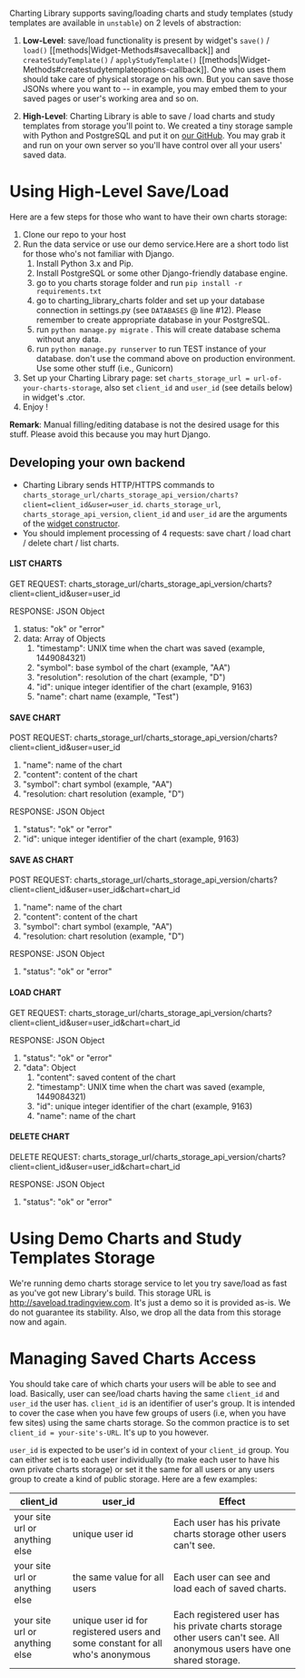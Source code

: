 Charting Library supports saving/loading charts and study templates (study templates are available in `unstable`) on 2 levels of abstraction:

1. **Low-Level**: save/load functionality is present by widget's `save()` / `load()` [[methods|Widget-Methods#savecallback]] and `createStudyTemplate()` / `applyStudyTemplate()` [[methods|Widget-Methods#createstudytemplateoptions-callback]]. One who uses them should take care of physical storage on his own. But you can save those JSONs where you want to -- in example, you may embed them to your saved pages or user's working area and so on.

2. **High-Level**: Charting Library is able to save / load charts and study templates from storage you'll point to. We created a tiny storage sample with Python and PostgreSQL and put it on [our GitHub](https://github.com/tradingview/saveload_backend). You may grab it and run on your own server so you'll have control over all your users' saved data.

# Using High-Level Save/Load

Here are a few steps for those who want to have their own charts storage:

1. Clone our repo to your host
2. Run the data service or use our demo service.Here are a short todo list for those who's not familiar with Django.
    1. Install Python 3.x and Pip.
    2. Install PostgreSQL or some other Django-friendly database engine.
    3. go to you charts storage folder and run `pip install -r requirements.txt`
    4. go to charting_library_charts folder and set up your database connection in settings.py (see `DATABASES` @ line #12). Please remember to create appropriate database in your PostgreSQL.
    5. run `python manage.py migrate` . This will create database schema without any data.
    6. run `python manage.py runserver` to run TEST instance of your database. don't use the command above on production environment. Use some other stuff (i.e., Gunicorn)
3. Set up your Charting Library page: set `charts_storage_url = url-of-your-charts-storage`, also set `client_id` and `user_id` (see details below) in widget's .ctor.
4. Enjoy !

**Remark**: Manual filling/editing database is not the desired usage for this stuff. Please avoid this because you may hurt Django.

## Developing your own backend
* Charting Library sends HTTP/HTTPS commands to `charts_storage_url/charts_storage_api_version/charts?client=client_id&user=user_id`. `charts_storage_url`, `charts_storage_api_version`, `client_id` and `user_id` are the arguments of the [widget constructor](https://github.com/tradingview/charting_library/wiki/Widget-Constructor).
* You should implement processing of 4 requests: save chart / load chart / delete chart / list charts.

#### LIST CHARTS
GET REQUEST: charts_storage_url/charts_storage_api_version/charts?client=client_id&user=user_id

RESPONSE: JSON Object

1. status: "ok" or "error"
2. data: Array of Objects
    1. "timestamp": UNIX time when the chart was saved (example, 1449084321)
    2. "symbol": base symbol of the chart (example, "AA")
    3. "resolution": resolution of the chart (example, "D")
    4. "id": unique integer identifier of the chart (example, 9163)
    5. "name": chart name (example, "Test")

#### SAVE CHART

POST REQUEST: charts_storage_url/charts_storage_api_version/charts?client=client_id&user=user_id

1. "name": name of the chart
2. "content": content of the chart
3. "symbol": chart symbol (example, "AA")
4. "resolution: chart resolution (example, "D")

RESPONSE: JSON Object

1. "status": "ok" or "error"
2. "id": unique integer identifier of the chart (example, 9163)

#### SAVE AS CHART

POST REQUEST: charts_storage_url/charts_storage_api_version/charts?client=client_id&user=user_id&chart=chart_id

1. "name": name of the chart
2. "content": content of the chart
3. "symbol": chart symbol (example, "AA")
4. "resolution: chart resolution (example, "D")

RESPONSE: JSON Object

1. "status": "ok" or "error"

#### LOAD CHART
GET REQUEST: charts_storage_url/charts_storage_api_version/charts?client=client_id&user=user_id&chart=chart_id

RESPONSE: JSON Object

1. "status": "ok" or "error"
2. "data": Object
    1. "content": saved content of the chart
    2. "timestamp": UNIX time when the chart was saved (example, 1449084321)
    3. "id": unique integer identifier of the chart (example, 9163)
    4. "name": name of the chart

#### DELETE CHART
DELETE REQUEST: charts_storage_url/charts_storage_api_version/charts?client=client_id&user=user_id&chart=chart_id

RESPONSE: JSON Object

1. "status": "ok" or "error"

# Using Demo Charts and Study Templates Storage

We're running demo charts storage service to let you try save/load as fast as you've got new Library's build. This storage URL is <http://saveload.tradingview.com>. It's just a demo so it is provided as-is. We do not guarantee its stability. Also, we drop all the data from this storage now and again.

# Managing Saved Charts Access
You should take care of which charts your users will be able to see and load. Basically, user can see/load charts having the same `client_id` and `user_id` the user has. `client_id` is an identifier of user's group. It is intended to cover the case when you have few groups of users (i.e, when you have few sites) using the same charts storage. So the common practice is to set `client_id = your-site's-URL`. It's up to you however.

`user_id` is expected to be user's id in context of your `client_id` group. You can either set is to each user individually (to make each user to have his own private charts storage) or set it the same for all users or any users group to create a kind of public storage. Here are a few examples:

client_id|user_id|Effect
---|---|---
your site url or anything else|unique user id|Each user has his private charts storage other users can't see.
your site url or anything else|the same value for all users|Each user can see and load each of saved charts.
your site url or anything else|unique user id for registered users and some constant for all who's anonymous|Each registered user has his private charts storage other users can't see. All anonymous users have one shared storage.
